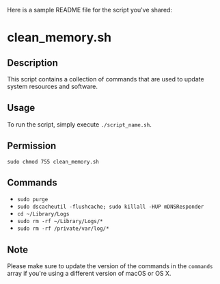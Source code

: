 Here is a sample README file for the script you've shared:

# clean_memory.sh

## Description
This script contains a collection of commands that are used to update system resources and software.

## Usage
To run the script, simply execute `./script_name.sh`.

## Permission 
`sudo chmod 755 clean_memory.sh`

## Commands
- `sudo purge`
- `sudo dscacheutil -flushcache; sudo killall -HUP mDNSResponder`
- `cd ~/Library/Logs`
- `sudo rm -rf ~/Library/Logs/*`
- `sudo rm -rf /private/var/log/*`

## Note
Please make sure to update the version of the commands in the `commands` array if you're using a different version of macOS or OS X.
